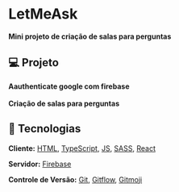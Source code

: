 # LetMeAsk

**Mini projeto de criação de salas para perguntas**


## 💻 Projeto

 
 **Aauthenticate google com firebase**<br><br>
 **Criação de salas para perguntas**
 
 ## 🧱 Tecnologias

**Cliente:** [HTML](https://www.w3schools.com/html), [TypeScript](https://www.typescriptlang.org/),  [JS](https://www.w3schools.com/js),  [SASS](https://sass-lang.com/),  [React](https://reactjs.org/) 

**Servidor:** [Firebase](https://firebase.google.com/)

**Controle de Versão:** [Git](https://git-scm.com/), [Gitflow](https://www.atlassian.com/br/git/tutorials/comparing-workflows/gitflow-workflow), [Gitmoji](https://gitmoji.dev/)

